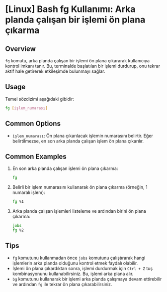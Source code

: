 # [Linux] Bash fg Kullanımı: Arka planda çalışan bir işlemi ön plana çıkarma

## Overview
`fg` komutu, arka planda çalışan bir işlemi ön plana çıkararak kullanıcıya kontrol imkanı tanır. Bu, terminalde başlatılan bir işlemi durdurup, onu tekrar aktif hale getirerek etkileşimde bulunmayı sağlar.

## Usage
Temel sözdizimi aşağıdaki gibidir:

```bash
fg [işlem_numarası]
```

## Common Options
- `işlem_numarası`: Ön plana çıkarılacak işlemin numarasını belirtir. Eğer belirtilmezse, en son arka planda çalışan işlem ön plana çıkarılır.

## Common Examples
1. En son arka planda çalışan işlemi ön plana çıkarma:
   ```bash
   fg
   ```

2. Belirli bir işlem numarasını kullanarak ön plana çıkarma (örneğin, 1 numaralı işlem):
   ```bash
   fg %1
   ```

3. Arka planda çalışan işlemleri listeleme ve ardından birini ön plana çıkarma:
   ```bash
   jobs
   fg %2
   ```

## Tips
- `fg` komutunu kullanmadan önce `jobs` komutunu çalıştırarak hangi işlemlerin arka planda olduğunu kontrol etmek faydalı olabilir.
- İşlemi ön plana çıkardıktan sonra, işlemi durdurmak için `Ctrl + Z` tuş kombinasyonunu kullanabilirsiniz. Bu, işlemi arka plana alır.
- `bg` komutunu kullanarak bir işlemi arka planda çalışmaya devam ettirebilir ve ardından `fg` ile tekrar ön plana çıkarabilirsiniz.